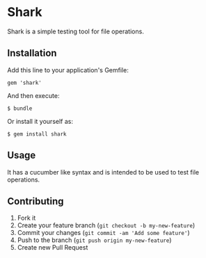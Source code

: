 # Shark

Shark is a simple testing tool for file operations. 

## Installation

Add this line to your application's Gemfile:

    gem 'shark'

And then execute:

    $ bundle

Or install it yourself as:

    $ gem install shark

## Usage

It has a cucumber like syntax and is intended to be used to test file operations. 

## Contributing

1. Fork it
2. Create your feature branch (`git checkout -b my-new-feature`)
3. Commit your changes (`git commit -am 'Add some feature'`)
4. Push to the branch (`git push origin my-new-feature`)
5. Create new Pull Request
